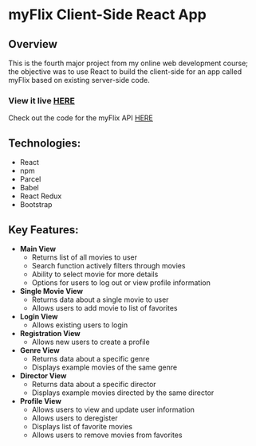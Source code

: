 # myFlix Client-Side React App

## Overview

This is the fourth major project from my online web development course; the objective was to use React to build the client-side for an app called myFlix based on existing server-side code.

### View it live [HERE](https://javismyflix.netlify.app/)

Check out the code for the myFlix API [HERE](https://github.com/Name-Javi/myFlix)

## Technologies:

- React
- npm
- Parcel
- Babel
- React Redux
- Bootstrap

## Key Features:

- **Main View**
  - Returns list of all movies to user
  - Search function actively filters through movies
  - Ability to select movie for more details
  - Options for users to log out or view profile information
- **Single Movie View**
  - Returns data about a single movie to user
  - Allows users to add movie to list of favorites
- **Login View**
  - Allows existing users to login
- **Registration View**
  - Allows new users to create a profile
- **Genre View**
  - Returns data about a specific genre
  - Displays example movies of the same genre
- **Director View**
  - Returns data about a specific director
  - Displays example movies directed by the same director
- **Profile View**
  - Allows users to view and update user information
  - Allows users to deregister
  - Displays list of favorite movies
  - Allows users to remove movies from favorites
